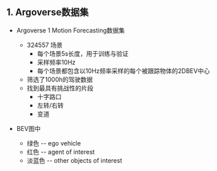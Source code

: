 ## 1. Argoverse数据集

- Argoverse 1 Motion Forecasting数据集 
  - 324557 场景 
    - 每个场景5s长度，用于训练与验证
    - 采样频率10Hz
    - 每个场景都包含以10Hz频率采样的每个被跟踪物体的2DBEV中心 
  - 筛选了1000h的驾驶数据
  - 找到最具有挑战性的片段
    - 十字路口
    - 左转/右转
    - 变道

- BEV图中
  - 绿色 -- ego vehicle 
  - 红色 -- agent of interest 
  - 淡蓝色 -- other objects of interest  